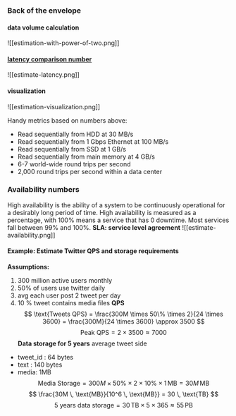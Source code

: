 ### Back of the envelope

#### data volume calculation
![[estimation-with-power-of-two.png]]
#### [latency comparison number](https://github.com/donnemartin/system-design-primer?tab=readme-ov-file#latency-numbers-every-programmer-should-know)
![[estimate-latency.png]]
#### visualization
![[estimation-visualization.png]]

Handy metrics based on numbers above:
- Read sequentially from HDD at 30 MB/s
- Read sequentially from 1 Gbps Ethernet at 100 MB/s
- Read sequentially from SSD at 1 GB/s
- Read sequentially from main memory at 4 GB/s
- 6-7 world-wide round trips per second
- 2,000 round trips per second within a data center
### Availability numbers
High availability is the ability of a system to be continuously operational for a desirably long
period of time. High availability is measured as a percentage, with 100% means a service that
has 0 downtime. Most services fall between 99% and 100%.
**SLA: service level agreement**
![[estimate-availability.png]]
#### Example: Estimate Twitter QPS and storage requirements
**Assumptions:**
1. 300 million active users monthly 
2. 50% of users use twitter daily
3. avg each user post 2 tweet per day
4. 10 % tweet contains media files
**QPS**
$$
\text{Tweets QPS} = \frac{300M \times 50\% \times 2}{24 \times 3600} = \frac{300M}{24 \times 3600} \approx 3500
$$
$$
\text{Peak QPS} = 2 \times 3500 \approx 7000
$$
**Data storage for 5 years**
average tweet side
- tweet_id : 64 bytes
- text : 140 bytes
- media: 1MB
$$
\text{Media Storage} = 300M \times 50\% \times 2 \times 10\% \times 1 \, \text{MB} = 30M \, \text{MB}
$$
$$
\frac{30M \, \text{MB}}{10^6 \, \text{MB}} = 30 \, \text{TB}
$$
$$
\text{5 years data storage} = 30 \, \text{TB} \times 5 \times 365 \approx 55\, \text{PB}
$$

